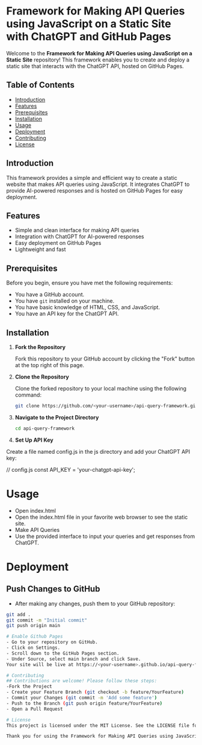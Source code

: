 # Framework for Making API Queries using JavaScript on a Static Site with ChatGPT and GitHub Pages

Welcome to the **Framework for Making API Queries using JavaScript on a Static Site** repository! This framework enables you to create and deploy a static site that interacts with the ChatGPT API, hosted on GitHub Pages.

## Table of Contents

- [Introduction](#introduction)
- [Features](#features)
- [Prerequisites](#prerequisites)
- [Installation](#installation)
- [Usage](#usage)
- [Deployment](#deployment)
- [Contributing](#contributing)
- [License](#license)

## Introduction

This framework provides a simple and efficient way to create a static website that makes API queries using JavaScript. It integrates ChatGPT to provide AI-powered responses and is hosted on GitHub Pages for easy deployment.

## Features

- Simple and clean interface for making API queries
- Integration with ChatGPT for AI-powered responses
- Easy deployment on GitHub Pages
- Lightweight and fast

## Prerequisites

Before you begin, ensure you have met the following requirements:

- You have a GitHub account.
- You have `git` installed on your machine.
- You have basic knowledge of HTML, CSS, and JavaScript.
- You have an API key for the ChatGPT API.

## Installation

1. **Fork the Repository**

   Fork this repository to your GitHub account by clicking the "Fork" button at the top right of this page.

2. **Clone the Repository**

   Clone the forked repository to your local machine using the following command:

   ```bash
   git clone https://github.com/<your-username>/api-query-framework.git

3. **Navigate to the Project Directory**
   ```bash
   cd api-query-framework

4. **Set Up API Key**

Create a file named config.js in the js directory and add your ChatGPT API key:

// config.js
const API_KEY = 'your-chatgpt-api-key';

# Usage
- Open index.html
- Open the index.html file in your favorite web browser to see the static site.
- Make API Queries
- Use the provided interface to input your queries and get responses from ChatGPT.

# Deployment
## Push Changes to GitHub
- After making any changes, push them to your GitHub repository:
 ```bash
git add .
git commit -m "Initial commit"
git push origin main

# Enable Github Pages
- Go to your repository on GitHub.
- Click on Settings.
- Scroll down to the GitHub Pages section.
- Under Source, select main branch and click Save.
Your site will be live at https://<your-username>.github.io/api-query-framework/.

# Contributing
## Contributions are welcome! Please follow these steps:
 -Fork the Project
- Create your Feature Branch (git checkout -b feature/YourFeature)
- Commit your Changes (git commit -m 'Add some feature')
- Push to the Branch (git push origin feature/YourFeature)
- Open a Pull Request

# License
This project is licensed under the MIT License. See the LICENSE file for details.

Thank you for using the Framework for Making API Queries using JavaScript on a Static Site. If you have any questions or suggestions, please feel free to open an issue or submit a pull request.
